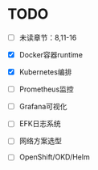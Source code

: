 # TODO

- [ ] 未读章节：8,11-16
- [x] Docker容器runtime
- [x] Kubernetes编排
- [ ] Prometheus监控
- [ ] Grafana可视化
- [ ] EFK日志系统
- [ ] 网络方案选型 
- [ ] OpenShift/OKD/Helm



